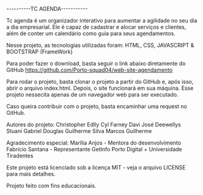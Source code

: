 ----------TC AGENDA-----------

Tc agenda é um organizador interativo para aumentar a agilidade no seu dia a dia empresarial.
Ele é capaz de cadastrar e alocar serviços e clientes, além de conter um calendário como guia para seus agendamentos.

Nesse projeto, as tecnologias utilizadas foram: HTML, CSS, JAVASCRIPT & BOOTSTRAP (FrameWork)

Para poder fazer o download, basta seguir o link abaixo diretamente do GitHub
https://github.com/Porto-squad04/web-site-agendamento

Para rodar o projeto, basta clonar o projeto a partir do GitHub e, após isso, abrir o arquivo index.html. Depois, o site funcionará em sua máquina.
Esse projeto nessecita apenas de um navegador web para ser executado.

Caso queira contribuir com o projeto, basta encaminhar uma request no GitHub.

Autores do projeto:
Christopher Edlly
Cyl Farney
Davi José
Deewellys Stuani
Gabriel Douglas
Guilherme Silva
Marcos Guilherme

Agradecimento especial:
Marília Anjos - Mentora do desenvolvimento
Fabrício Santana - Representante GetInfo
Porto Digital + Universidade Tiradentes

Este projeto está licenciado sob a licença MIT - veja o arquivo LICENSE para mais detalhes.

Projeto feito com fins educacionais.